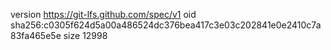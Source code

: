 version https://git-lfs.github.com/spec/v1
oid sha256:c0305f624d5a00a486524dc376bea417c3e03c202841e0e2410c7a83fa465e5e
size 12998

